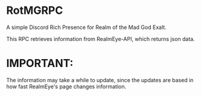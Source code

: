 # RotMGRPC
A simple Discord Rich Presence for Realm of the Mad God Exalt.

This RPC retrieves information from RealmEye-API, which returns json data.

# IMPORTANT:
The information may take a while to update, since the updates are based in how fast RealmEye's page changes information.
